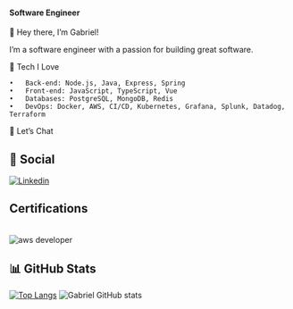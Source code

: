 #### Software Engineer
👋 Hey there, I’m Gabriel!

I’m a software engineer with a passion for building great software.

🚀 Tech I Love

	•	Back-end: Node.js, Java, Express, Spring
	•	Front-end: JavaScript, TypeScript, Vue
	•	Databases: PostgreSQL, MongoDB, Redis
	•	DevOps: Docker, AWS, CI/CD, Kubernetes, Grafana, Splunk, Datadog, Terraform

💬 Let’s Chat

## 📲 Social
[![Linkedin](https://img.shields.io/badge/LinkedIn-0077B5?style=for-the-badge&logo=linkedin&logoColor=white)](https://www.linkedin.com/in/fontineli/) 
## Certifications
  <div style="display: inline-block"><br>
  <img alt="aws developer" src="https://img.shields.io/badge/AWS%20Certified%20Developer%20–%20Associate-FF9900?style=for-the-badge&logo=amazon-aws&logoColor=white">
</div>  

## 📊 GitHub Stats
[![Top Langs](https://github-readme-stats.vercel.app/api/top-langs/?username=gabrielfontineli&layout=donut&theme=radical)](https://github.com/anuraghazra/github-readme-stats) ![Gabriel GitHub stats](https://github-readme-stats.vercel.app/api?username=gabrielfontineli&show_icons=true&theme=radical)
